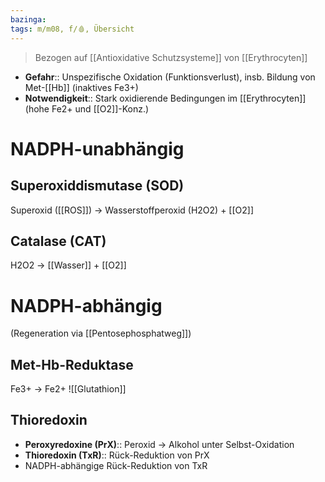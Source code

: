 ```yaml
---
bazinga:
tags: m/m08, f/🩸, Übersicht
---
```


> Bezogen auf [[Antioxidative Schutzsysteme]] von [[Erythrocyten]]

- **Gefahr**:: Unspezifische Oxidation (Funktionsverlust), insb. Bildung von Met-[[Hb]] (inaktives Fe3+)
- **Notwendigkeit**:: Stark oxidierende Bedingungen im [[Erythrocyten]] (hohe Fe2+ und [[O2]]-Konz.)

# NADPH-unabhängig

## Superoxiddismutase (SOD)
Superoxid ([[ROS]]) → Wasserstoffperoxid (H2O2) + [[O2]]
## Catalase (CAT)
H2O2 → [[Wasser]] + [[O2]]

# NADPH-abhängig

(Regeneration via [[Pentosephosphatweg]])

## Met-Hb-Reduktase 
Fe3+ → Fe2+
![[Glutathion]]
## Thioredoxin
- **Peroxyredoxine (PrX)**:: Peroxid → Alkohol unter Selbst-Oxidation
- **Thioredoxin (TxR)**:: Rück-Reduktion von PrX
- NADPH-abhängige Rück-Reduktion von TxR

